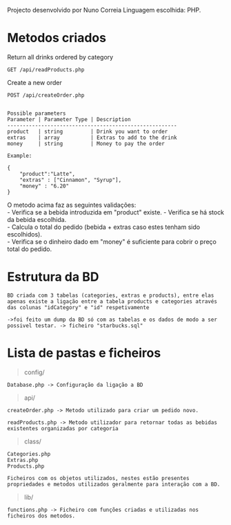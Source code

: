 Projecto desenvolvido por Nuno Correia
Linguagem escolhida: PHP.


# Metodos criados

Return all drinks ordered by category

    GET /api/readProducts.php


Create a new order

    POST /api/createOrder.php


    Possible parameters
    Parameter | Parameter Type | Description 
    -------------------------------------------------------
    product   | string	       | Drink you want to order
    extras    | array	       | Extras to add to the drink
    money     | string	       | Money to pay the order	

    Example:

    {
        "product":"Latte",
        "extras" : ["Cinnamon", "Syrup"],
        "money" : "6.20"
    }

O metodo acima faz as seguintes validações:\
    - Verifica se a bebida introduzida em "product" existe.
    - Verifica se há stock da bebida escolhida.\
    - Calcula o total do pedido (bebida + extras caso estes tenham sido escolhidos).\
    - Verifica se o dinheiro dado em "money" é suficiente para cobrir o preço total do pedido.


# Estrutura da BD

    BD criada com 3 tabelas (categories, extras e products), entre elas apenas existe a ligação entre a tabela products e categories através das colunas "idCategory" e "id" respetivamente

    ->foi feito um dump da BD só com as tabelas e os dados de modo a ser possivel testar. -> ficheiro "starbucks.sql"


# Lista de pastas e ficheiros

>config/

    Database.php -> Configuração da ligação a BD

>api/

    createOrder.php -> Metodo utilizado para criar um pedido novo.

    readProducts.php -> Metodo utilizador para retornar todas as bebidas existentes organizadas por categoria

>class/

    Categories.php
    Extras.php
    Products.php

    Ficheiros com os objetos utilizados, nestes estão presentes propriedades e metodos utilizados geralmente para interação com a BD.

>lib/

    functions.php -> Ficheiro com funções criadas e utilizadas nos ficheiros dos metodos.
